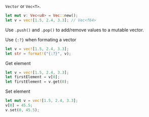 `Vector` or `Vec<T>`.

```rust
let mut v: Vec<u8> = Vec::new();
let v = vec![1.5, 2.4, 3.3]; // Vec<f64>
```

Use `.push()` and `.pop()` to add/remove values to a mutable vector.

Use `{:?}` when formating a vector
```rust
let v = vec![1.5, 2.4, 3.3];
let str = format!("{:?}", v);
```

Get element
```rust
let v = vec![1.5, 2.4, 3.3];
let firstElement = v[0];
let firstElement = v.get(0);
```

Set element
```rust
let mut v = vec![1.5, 2.4, 3.3];
v[0] = 45.5;
v.set(0, 45.5);
```
